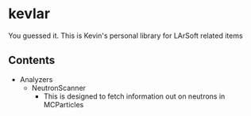 # kevlar

You guessed it. This is Kevin's personal library for LArSoft related items

## Contents

* Analyzers
  * NeutronScanner
    * This is designed to fetch information out on neutrons in MCParticles
